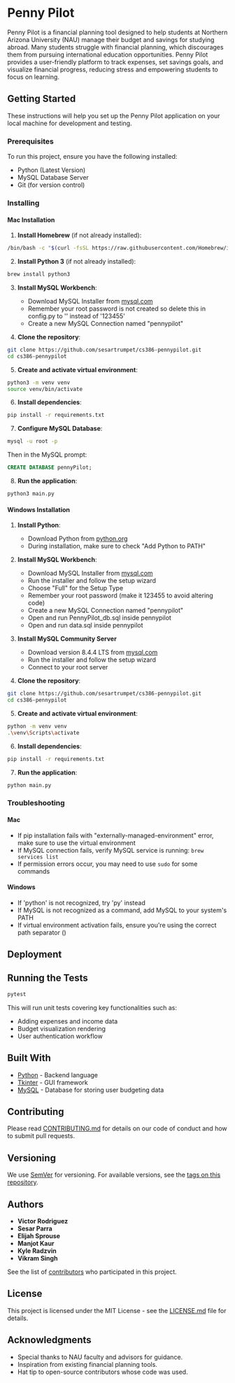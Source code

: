 # Penny Pilot

Penny Pilot is a financial planning tool designed to help students at Northern Arizona University (NAU) manage their budget and savings for studying abroad. Many students struggle with financial planning, which discourages them from pursuing international education opportunities. Penny Pilot provides a user-friendly platform to track expenses, set savings goals, and visualize financial progress, reducing stress and empowering students to focus on learning.

## Getting Started

These instructions will help you set up the Penny Pilot application on your local machine for development and testing.

### Prerequisites

To run this project, ensure you have the following installed:
- Python (Latest Version)
- MySQL Database Server
- Git (for version control)

### Installing

#### Mac Installation

1. **Install Homebrew** (if not already installed):
```bash
/bin/bash -c "$(curl -fsSL https://raw.githubusercontent.com/Homebrew/install/HEAD/install.sh)"
```

2. **Install Python 3** (if not already installed):
```bash
brew install python3
```

3. **Install MySQL Workbench**:
   - Download MySQL Installer from [mysql.com](https://dev.mysql.com/downloads/workbench/)
   - Remember your root password is not created so delete this in config.py to
      '' instead of '123455'
   - Create a new MySQL Connection named "pennypilot"

4. **Clone the repository**:
```bash
git clone https://github.com/sesartrumpet/cs386-pennypilot.git
cd cs386-pennypilot
```

5. **Create and activate virtual environment**:
```bash
python3 -m venv venv
source venv/bin/activate
```

6. **Install dependencies**:
```bash
pip install -r requirements.txt
```

7. **Configure MySQL Database**:
```bash
mysql -u root -p
```
Then in the MySQL prompt:
```sql
CREATE DATABASE pennyPilot;
```

8. **Run the application**:
```bash
python3 main.py
```

#### Windows Installation

1. **Install Python**:
   - Download Python from [python.org](https://www.python.org/downloads/)
   - During installation, make sure to check "Add Python to PATH"

2. **Install MySQL Workbench**:
   - Download MySQL Installer from [mysql.com](https://dev.mysql.com/downloads/installer/)
   - Run the installer and follow the setup wizard
   - Choose "Full" for the Setup Type
   - Remember your root password (make it 123455 to avoid altering code)
   - Create a new MySQL Connection named "pennypilot"
   - Open and run PennyPilot_db.sql inside pennypilot
   - Open and run data.sql inside pennypilot

3. **Install MySQL Community Server**
   - Download version 8.4.4 LTS from [mysql.com](https://dev.mysql.com/downloads/mysql/)
   - Run the installer and follow the setup wizard
   - Connect to your root server

4. **Clone the repository**:
```bash
git clone https://github.com/sesartrumpet/cs386-pennypilot.git
cd cs386-pennypilot
```

5. **Create and activate virtual environment**:
```bash
python -m venv venv
.\venv\Scripts\activate
```

6. **Install dependencies**:
```bash
pip install -r requirements.txt
```

7. **Run the application**:
```bash
python main.py
```

### Troubleshooting

#### Mac
- If pip installation fails with "externally-managed-environment" error, make sure to use the virtual environment
- If MySQL connection fails, verify MySQL service is running: `brew services list`
- If permission errors occur, you may need to use `sudo` for some commands

#### Windows
- If 'python' is not recognized, try 'py' instead
- If MySQL is not recognized as a command, add MySQL to your system's PATH
- If virtual environment activation fails, ensure you're using the correct path separator (\)

## Deployment

## Running the Tests

```bash
pytest
```

This will run unit tests covering key functionalities such as:
- Adding expenses and income data
- Budget visualization rendering
- User authentication workflow

## Built With

* [Python](https://www.python.org/) - Backend language
* [Tkinter](https://docs.python.org/3/library/tkinter.html) - GUI framework
* [MySQL](https://www.mysql.com/) - Database for storing user budgeting data

## Contributing

Please read [CONTRIBUTING.md](https://github.com/sesartrumpet/cs386-pennypilot/blob/main/CONTRIBUTING.md) for details on our code of conduct and how to submit pull requests.

## Versioning

We use [SemVer](http://semver.org/) for versioning. For available versions, see the [tags on this repository](https://github.com/sesartrumpet/cs386-pennypilot/tags).

## Authors

* **Victor Rodriguez**
* **Sesar Parra**
* **Elijah Sprouse**
* **Manjot Kaur**
* **Kyle Radzvin**
* **Vikram Singh**

See the list of [contributors](https://github.com/sesartrumpet/cs386-pennypilot/graphs/contributors) who participated in this project.

## License

This project is licensed under the MIT License - see the [LICENSE.md](LICENSE.md) file for details.

## Acknowledgments

* Special thanks to NAU faculty and advisors for guidance.
* Inspiration from existing financial planning tools.
* Hat tip to open-source contributors whose code was used.

